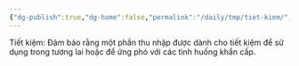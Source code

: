 ```yaml
---
{"dg-publish":true,"dg-home":false,"permalink":"/daily/tmp/tiet-kiem/","dgPassFrontmatter":true,"noteIcon":"","updated":"2025-01-14T22:28:02.155+07:00"}
---
```


Tiết kiệm: Đảm bảo rằng một phần thu nhập được dành cho tiết kiệm để sử dụng trong tương lai hoặc để ứng phó với các tình huống khẩn cấp.